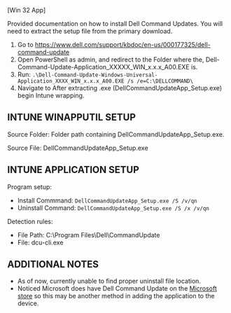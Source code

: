 [Win 32 App]

Provided documentation on how to install Dell Command Updates. You will need to extract the setup file from the primary download.  
1. Go to https://www.dell.com/support/kbdoc/en-us/000177325/dell-command-update
2. Open PowerShell as admin, and redirect to the Folder where the, Dell-Command-Update-Application_XXXXX_WIN_x.x.x_A00.EXE is.
3. Run: ```.\Dell-Command-Update-Windows-Universal-Application_XXXX_WIN_x.x.x_A00.EXE /s /e=C:\DELLCOMMAND\```
4. Navigate to After extracting .exe (DellCommandUpdateApp_Setup.exe) begin Intune wrapping.

**INTUNE WINAPPUTIL SETUP**
---------------------
Source Folder: Folder path containing DellCommandUpdateApp_Setup.exe. 

Source File: DellCommandUpdateApp_Setup.exe

**INTUNE APPLICATION SETUP**
----------------------------
Program setup:
- Install Commmand: ```DellCommandUpdateApp_Setup.exe /S /v/qn```
- Uninstall Command: ```DellCommandUpdateApp_Setup.exe /S /x /v/qn``` 

Detection rules:
- File Path: C:\Program Files\Dell\CommandUpdate
- File: dcu-cli.exe

**ADDITIONAL NOTES**
--------------------
- As of now, currently unable to find proper uninstall file location.
- Noticed Microsoft does have Dell Command Update on the [Microsoft store](https://www.microsoft.com/en-us/p/dell-command-update/9n0k4b9pjt60) so this may be another method in adding the application to the device.


